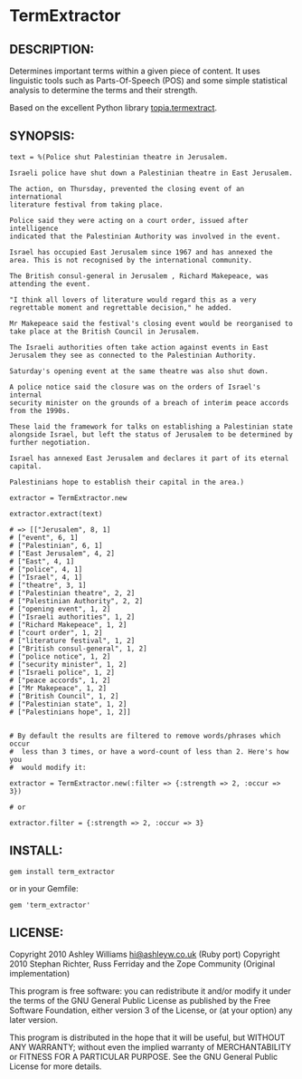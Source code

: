 # TermExtractor

## DESCRIPTION:

Determines important terms within a given piece of content. It
uses linguistic tools such as Parts-Of-Speech (POS) and some simple
statistical analysis to determine the terms and their strength.

Based on the excellent Python library [topia.termextract](http://pypi.python.org/pypi/topia.termextract/).

## SYNOPSIS:
    
    text = %(Police shut Palestinian theatre in Jerusalem.
    
    Israeli police have shut down a Palestinian theatre in East Jerusalem.
    
    The action, on Thursday, prevented the closing event of an international
    literature festival from taking place.
    
    Police said they were acting on a court order, issued after intelligence
    indicated that the Palestinian Authority was involved in the event.
    
    Israel has occupied East Jerusalem since 1967 and has annexed the
    area. This is not recognised by the international community.
    
    The British consul-general in Jerusalem , Richard Makepeace, was
    attending the event.
    
    "I think all lovers of literature would regard this as a very
    regrettable moment and regrettable decision," he added.
    
    Mr Makepeace said the festival's closing event would be reorganised to
    take place at the British Council in Jerusalem.
    
    The Israeli authorities often take action against events in East
    Jerusalem they see as connected to the Palestinian Authority.
    
    Saturday's opening event at the same theatre was also shut down.
    
    A police notice said the closure was on the orders of Israel's internal
    security minister on the grounds of a breach of interim peace accords
    from the 1990s.
    
    These laid the framework for talks on establishing a Palestinian state
    alongside Israel, but left the status of Jerusalem to be determined by
    further negotiation.
    
    Israel has annexed East Jerusalem and declares it part of its eternal
    capital.
    
    Palestinians hope to establish their capital in the area.)
    
    extractor = TermExtractor.new

    extractor.extract(text)
    
    # => [["Jerusalem", 8, 1]
    # ["event", 6, 1]
    # ["Palestinian", 6, 1]
    # ["East Jerusalem", 4, 2]
    # ["East", 4, 1]
    # ["police", 4, 1]
    # ["Israel", 4, 1]
    # ["theatre", 3, 1]
    # ["Palestinian theatre", 2, 2]
    # ["Palestinian Authority", 2, 2]
    # ["opening event", 1, 2]
    # ["Israeli authorities", 1, 2]
    # ["Richard Makepeace", 1, 2]
    # ["court order", 1, 2]
    # ["literature festival", 1, 2]
    # ["British consul-general", 1, 2]
    # ["police notice", 1, 2]
    # ["security minister", 1, 2]
    # ["Israeli police", 1, 2]
    # ["peace accords", 1, 2]
    # ["Mr Makepeace", 1, 2]
    # ["British Council", 1, 2]
    # ["Palestinian state", 1, 2]
    # ["Palestinians hope", 1, 2]]
    
    
    # By default the results are filtered to remove words/phrases which occur
    #  less than 3 times, or have a word-count of less than 2. Here's how you
    #  would modify it:
    
    extractor = TermExtractor.new(:filter => {:strength => 2, :occur => 3})
    
    # or
    
    extractor.filter = {:strength => 2, :occur => 3}

## INSTALL:

    gem install term_extractor

or in your Gemfile:

    gem 'term_extractor'

## LICENSE:

Copyright 2010 Ashley Williams <hi@ashleyw.co.uk> (Ruby port)
Copyright 2010 Stephan Richter, Russ Ferriday and the Zope Community (Original implementation)  

This program is free software: you can redistribute it and/or modify
it under the terms of the GNU General Public License as published by
the Free Software Foundation, either version 3 of the License, or
(at your option) any later version.

This program is distributed in the hope that it will be useful,
but WITHOUT ANY WARRANTY; without even the implied warranty of
MERCHANTABILITY or FITNESS FOR A PARTICULAR PURPOSE.  See the
GNU General Public License for more details.
